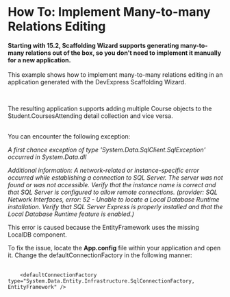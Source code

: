 # How To: Implement Many-to-many Relations Editing


<p><strong>Starting with 15.2, Scaffolding Wizard supports generating many-to-many relations out of the box, so you don't need to implement it manually for a new application.</strong><br><br>This example shows how to implement many-to-many relations editing in an application generated with the DevExpress Scaffolding Wizard.</p>
<br>
<p>The resulting application supports adding multiple Course objects to the Student.CoursesAttending detail collection and vice versa.<br><br></p>
<p>You can encounter the following exception:</p>
<p><em>A first chance exception of type 'System.Data.SqlClient.SqlException' occurred in System.Data.dll</em></p>
<p><em>Additional information: A network-related or instance-specific error occurred while establishing a connection to SQL Server. The server was not found or was not accessible. Verify that the instance name is correct and that SQL Server is configured to allow remote connections. (provider: SQL Network Interfaces, error: 52 - Unable to locate a Local Database Runtime installation. Verify that SQL Server Express is properly installed and that the Local Database Runtime feature is enabled.)</em></p>
<p>This error is caused because the EntityFramework uses the missing LocalDB component.</p>
<p>To fix the issue, locate the <strong>App.config</strong> file within your application and open it. Change the defaultConnectionFactory in the following manner:<br><br></p>


```xaml
    <defaultConnectionFactory type="System.Data.Entity.Infrastructure.SqlConnectionFactory, EntityFramework" /> 
```



<br/>


